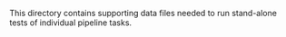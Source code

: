 This directory contains supporting data files needed to run stand-alone tests of individual pipeline tasks.
